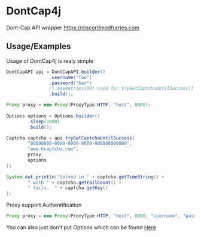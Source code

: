 
# DontCap4j

Dont-Cap API wrapper https://discordmodfurries.com




## Usage/Examples

Usage of DontCap4j is realy simple

```java
DontCapAPI api = DontCapAPI.builder()
                .username("foo")
                .password("bar")
                //.maxRetries(99) used for tryGetCaptchaUntilSuccess()
                .build();

Proxy proxy = new Proxy(ProxyType.HTTP, "host", 8080);
        
Options options = Options.builder()
        .sleep(1000)
        .build();

Captcha captcha = api.tryGetCaptchaUntilSuccess(
        "00000000-0000-0000-0000-000000000000", 
        "www.hcaptcha.com", 
        proxy, 
        options
);
        
System.out.println("Solved in " + captcha.getTimeString() + 
        " with " + captcha.getFailCount() + 
        " fails.  " + captcha.getKey()
);
```
Proxy support Authentification
```java
Proxy proxy = new Proxy(ProxyType.HTTP, "host", 8080, "username", "password");
```
You can also just don't put Options which can be found [Here](https://github.com/UwUDev/DontCap4j/blob/master/src/main/java/me/uwu/dont/cap/struct/Options.java)
